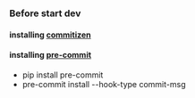 ### Before start dev

#### installing [commitizen](https://commitizen-tools.github.io/commitizen/)

#### installing [pre-commit](https://pre-commit.com/)

* pip install pre-commit
* pre-commit install --hook-type commit-msg
